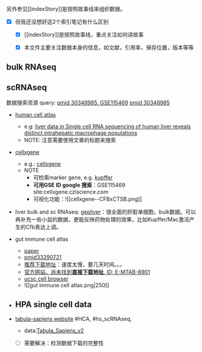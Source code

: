 
另外参见[[indexStory]]是按照故事线来组织数据。
- [x] 但我还没想好这2个索引笔记有什么区别
	- [x] [[indexStory]]是按照故事线，重点关注如何讲故事
	- [x] 本文件主要关注数据本身的信息，如文献，引用率，保存位置，版本等等


## bulk RNAseq

## scRNAseq

数据搜索资源 query: [pmid 30348985, GSE115469](https://www.ncbi.nlm.nih.gov/geo/query/acc.cgi?acc=GSE115469)
[pmid 30348985](https://pubmed.ncbi.nlm.nih.gov/30348985/)

- [human cell atlas](https://explore.data.humancellatlas.org/projects)
	- e.g: [liver data in Single cell RNA sequencing of human liver reveals distinct intrahepatic macrophage populations](https://explore.data.humancellatlas.org/projects/4d6f6c96-2a83-43d8-8fe1-0f53bffd4674) 
	- NOTE: 注意需要使用文章的标题来搜索
- [cellxgene](http://cellxgene.cziscience.com/)
	- e.g.: [cellxgene](https://cellxgene.cziscience.com/collections/bd5230f4-cd76-4d35-9ee5-89b3e7475659)
	-  NOTE
		- 可检索marker gene, e.g. [kupffer](https://cellxgene.cziscience.com/cellguide/CL_0000091)
		- **可用GSE ID google 搜索**：GSE115469 site:cellxgene.cziscience.com
		- 可视化功能：![[cellxgene--CFBxCTSB.png]]

- liver bulk and sc RNAseq: [gepliver](http://www.gepliver.org/#/download)：很全面的肝脏单细胞，bulk数据。可以再补充一些小鼠的数据，更能反映药物处理的效果，比如Kupffer/Mac激活产生的Cfb表达上调。
- gut immune cell atlas
	- [paper](https://www.cell.com/developmental-cell/fulltext/S1534-5807%2820%2930886-8)
	- [pmid33290721](https://pubmed.ncbi.nlm.nih.gov/33290721)
	- [推荐下载地址](https://www.gutcellatlas.org/pangi.html)：速度太慢，要几天时间。。。
	- [官方网站，尚未找到**直接下载地址**, ID: E-MTAB-8901](https://www.ebi.ac.uk/biostudies/arrayexpress/studies/E-MTAB-8901)
	- [ucsc cell browser](https://cells.ucsc.edu/?ds=gut-cell-atlas)
	- ![[gut immune cell atlas.png|250]]
- HPA single cell data
	- 
- [tabula-sapiens website](https://tabula-sapiens.sf.czbiohub.org/) #HCA, #hs_scRNAseq,
	- data:[Tabula_Sapiens_v2](http://figshare.com/articles/dataset/Tabula_Sapiens_v2/27921984) 
	- [ ] 需要解决：检测数据下载的完整性

